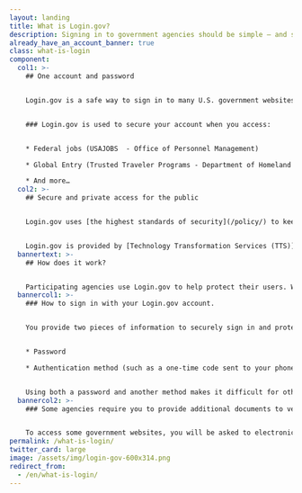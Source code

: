 ```yaml
---
layout: landing
title: What is Login.gov?
description: Signing in to government agencies should be simple — and secure.
already_have_an_account_banner: true
class: what-is-login
component:
  col1: >-
    ## One account and password


    Login.gov is a safe way to sign in to many U.S. government websites using just one account. It helps protect your information by asking you to take extra steps to make sure it’s really you when you log in.


    ### Login.gov is used to secure your account when you access:


    * Federal jobs (USAJOBS  - Office of Personnel Management)

    * Global Entry (Trusted Traveler Programs - Department of Homeland Security)

    * And more…
  col2: >-
    ## Secure and private access for the public


    Login.gov uses [the highest standards of security](/policy/) to keep your information safe including identity verification and [two-factor authentication](/help/create-account/authentication-methods/).


    Login.gov is provided by [Technology Transformation Services (TTS)](https://tts.gsa.gov/).
  bannertext: >-
    ## How does it work?


    Participating agencies use Login.gov to help protect their users. When you try to sign in to a participating agency, you’ll be prompted to sign in or create an account with Login.gov before you can access your profile with that agency.  
  bannercol1: >-
    ### How to sign in with your Login.gov account.


    You provide two pieces of information to securely sign in and protect your information. 


    * Password 

    * Authentication method (such as a one-time code sent to your phone or an authentication app) 


    Using both a password and another method makes it difficult for others to access your information.
  bannercol2: >-
    ### Some agencies require you to provide additional documents to verify who you are.


    To access some government websites, you will be asked to electronically submit additional documents, so Login.gov  can verify your identity. For example, you may be asked to take a picture of your photo ID or provide a picture of yourself. If you prefer, or are unable to electronically submit these pictures, you will have the option to provide your photo ID in person at a participating U.S. Postal Service location. We only use the documents and photos to confirm your identity. Login.gov does not make any determination on eligibility for agency services.
permalink: /what-is-login/
twitter_card: large
image: /assets/img/login-gov-600x314.png
redirect_from:
  - /en/what-is-login/
---
```

